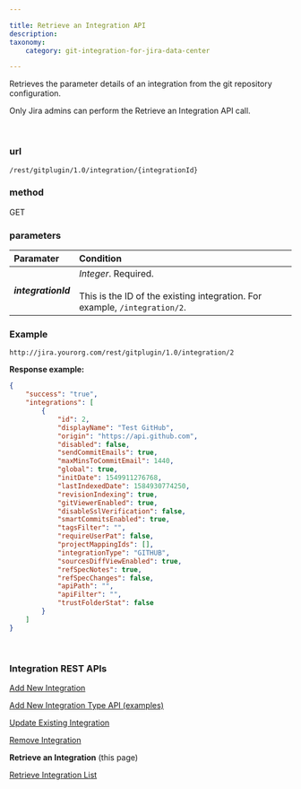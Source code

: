```yaml
---

title: Retrieve an Integration API
description:
taxonomy:
    category: git-integration-for-jira-data-center

---
```


Retrieves the parameter details of an integration from the git repository configuration.

<div class="bbb-callout bbb--alert">
    <div class="irow">
    <div class="ilogobox">
        <span class="logoimg"></span>
    </div>
    <div class="imsgbox">
        Only Jira admins can perform the Retrieve an Integration API call.
    </div>
    </div>
</div>

&nbsp;

### url
`/rest/gitplugin/1.0/integration/{integrationId}`

### method
GET

### parameters

| Paramater | Condition |
| :--- | :--- |
| _**integrationId**_ | _Integer_. Required.<br><br>This is the ID of the existing integration. For example, `/integration/2`. |

### Example

`http://jira.yourorg.com/rest/gitplugin/1.0/integration/2`

**Response example:**

```json
{
    "success": "true",
    "integrations": [                  
        {
            "id": 2,
            "displayName": "Test GitHub",
            "origin": "https://api.github.com",
            "disabled": false,
            "sendCommitEmails": true,
            "maxMinsToCommitEmail": 1440,
            "global": true,
            "initDate": 1549911276768,
            "lastIndexedDate": 1584930774250,
            "revisionIndexing": true,
            "gitViewerEnabled": true,
            "disableSslVerification": false,
            "smartCommitsEnabled": true,
            "tagsFilter": "",
            "requireUserPat": false,
            "projectMappingIds": [],
            "integrationType": "GITHUB",
            "sourcesDiffViewEnabled": true,
            "refSpecNotes": true,
            "refSpecChanges": false,
            "apiPath": "",
            "apiFilter": "",
            "trustFolderStat": false
        }
    ]
}
```

&nbsp;

### Integration REST APIs

[Add New Integration](/git-integration-for-jira-data-center/add-new-integration-gij-self-managed)

[Add New Integration Type API (examples)](/git-integration-for-jira-data-center/add-new-integration-type-api-examples-gij-self-managed)

[Update Existing Integration](/git-integration-for-jira-data-center/update-existing-integration-gij-self-managed)

[Remove Integration](/git-integration-for-jira-data-center/remove-integration-gij-self-managed)

**Retrieve an Integration** (this page)

[Retrieve Integration List](/git-integration-for-jira-data-center/retrieve-integration-list-gij-self-managed)

